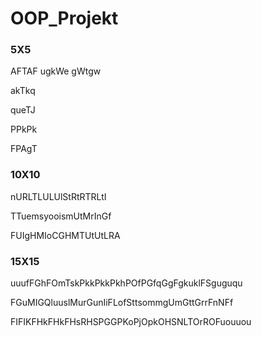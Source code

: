 # OOP_Projekt



### 5X5

AFTAF
ugkWe
gWtgw

akTkq

queTJ 

PPkPk

FPAgT

### 10X10

nURLTLULUlStRtRTRLtI

TTuemsyooismUtMrInGf

FUIgHMIoCGHMTUtUtLRA

### 15X15

uuufFGhFOmTskPkkPkkPkhPOfPGfqGgFgkuklFSguguqu

FGuMIGQluuslMurGunIiFLofSttsommgUmGttGrrFnNFf

FIFIKFHkFHkFHsRHSPGGPKoPjOpkOHSNLTOrROFuouuou
